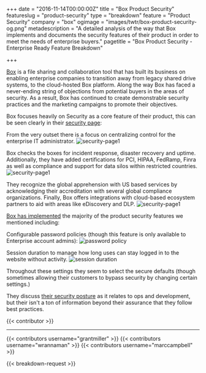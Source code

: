 +++
date = "2016-11-14T00:00:00Z"
title = "Box Product Security"
featureslug = "product-security"
type = "breakdown"
feature = "Product Security"
company = "box"
ogimage = "images/twtr/box-product-security-og.png"
metadescription = "A detailed analysis of the way that Box implements and documents the security features of their product in order to meet the needs of enterprise buyers."
pagetitle = "Box Product Security - Enterprise Ready Feature Breakdown"

+++

[Box](https://box.com) is a file sharing and collaboration tool that has built its business on enabling enterprise companies to transition away from legacy shared drive systems, to the cloud-hosted Box platform. Along the way Box has faced a never-ending string of objections from potential buyers in the areas of security. As a result, Box has continued to create demonstrable security practices and the marketing campaigns to promote their objectives.

Box focuses heavily on Security as a core feature of their product, this can be seen clearly in their [security page](https://box.com/security):

From the very outset there is a focus on centralizing control for the enterprise IT administrator.
![security-page1](/box/images/box-security-home.png)

Box checks the boxes for incident response, disaster recovery and uptime. Additionally, they have added certifications for PCI, HIPAA, FedRamp, Finra as well as compliance and support for data silos within restricted countries.
![security-page1](/box/images/box-security-home2.png)

They recognize the global apprehension with US based services by acknowledging their accreditation with several global compliance organizations. Finally, Box offers integrations with cloud-based ecosystem partners to aid with areas like eDiscovery and DLP.
![security-page1](/box/images/box-security-home3.png)

[Box has implemented](https://community.box.com/t5/For-Admins/What-Security-Settings-Can-I-Enforce-For-My-Users/ta-p/205) the majority of the product security features we mentioned including:

Configurable password policies (though this feature is only available to Enterprise account admins):
![password policy](/box/images/box-password-policy.png)

Session duration to manage how long uses can stay logged in to the website without activity.
![session duration](/box/images/sesssion-duration.png)

Throughout these settings they seem to select the secure defaults (though sometimes allowing their customers to bypass security by changing certain settings.)

They discuss [their security posture](http://www.slideshare.net/BoxHQ/box-security-whitepaper) as it relates to ops and development, but their isn't a ton of information beyond their assurance that they follow best practices.

{{< contributor >}}

----
{{< contributors username="grantmiller" >}}
{{< contributors username="wrannaman" >}}
{{< contributors username="marccampbell" >}}

{{< breakdown-request >}}
